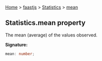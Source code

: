 [Home](./index) &gt; [faastjs](./faastjs.md) &gt; [Statistics](./faastjs.statistics.md) &gt; [mean](./faastjs.statistics.mean.md)

## Statistics.mean property

The mean (average) of the values observed.

<b>Signature:</b>

```typescript
mean: number;
```
